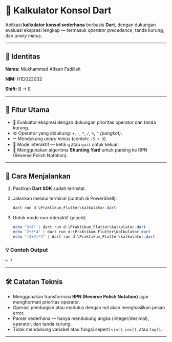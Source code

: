 # 🧮 Kalkulator Konsol Dart

Aplikasi **kalkulator konsol sederhana** berbasis **Dart**, dengan dukungan evaluasi ekspresi lengkap — termasuk *operator precedence*, tanda kurung, dan *unary minus*.

---

## 👤 Identitas

**Nama:** Mukhammad Alfaen Fadillah

**NIM:** H1D023032

**Shift:** B → E

---

## 🚀 Fitur Utama

* 🔢 Evaluator ekspresi dengan dukungan prioritas operator dan tanda kurung.
* ⚙️ Operator yang didukung: `+`, `-`, `*`, `/`, `%`, `^` *(pangkat)*.
* ➖ Mendukung *unary minus* (contoh: `-5 + 3`).
* 💬 Mode interaktif — ketik `q` atau `quit` untuk keluar.
* 🧠 Menggunakan algoritma **Shunting Yard** untuk parsing ke RPN (Reverse Polish Notation).

---

## 🧩 Cara Menjalankan

1. Pastikan **Dart SDK** sudah terinstal.

2. Jalankan melalui terminal (contoh di PowerShell):

   ```powershell
   dart run d:\Praktikum_Flutter\kalkulator.dart
   ```

3. Untuk mode non-interaktif (piped):

   ```powershell
   echo "3+4" | dart run d:\Praktikum_Flutter\kalkulator.dart
   echo "2+3*4" | dart run d:\Praktikum_Flutter\kalkulator.dart
   echo "(2+3)*4" | dart run d:\Praktikum_Flutter\kalkulator.dart
   ```

### 💡 Contoh Output

```
= 7
```

---

## 🛠️ Catatan Teknis

* Menggunakan transformasi **RPN (Reverse Polish Notation)** agar menghormati prioritas operator.
* Operasi pembagian atau modulus dengan nol akan menghasilkan pesan error.
* Parser sederhana — hanya mendukung angka (integer/desimal), operator, dan tanda kurung.
* Tidak mendukung variabel atau fungsi seperti `sin()`, `cos()`, atau `log()`.

---
